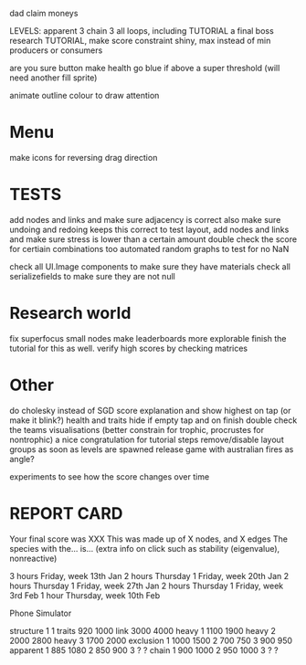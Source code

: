 dad
claim moneys

LEVELS:
apparent 3
chain 3
all loops, including TUTORIAL
a final boss
research TUTORIAL, make score constraint shiny, max instead of min producers or consumers

are you sure button
make health go blue if above a super threshold (will need another fill sprite)

animate outline colour to draw attention

# Menu
make icons for reversing drag direction

# TESTS
add nodes and links and make sure adjacency is correct
also make sure undoing and redoing keeps this correct
to test layout, add nodes and links and make sure stress is lower than a certain amount
double check the score for certiain combinations too
automated random graphs to test for no NaN

check all UI.Image components to make sure they have materials
check all serializefields to make sure they are not null

# Research world
fix superfocus small nodes
make leaderboards more explorable
finish the tutorial for this as well.
verify high scores by checking matrices

# Other
do cholesky instead of SGD
score explanation and show highest on tap (or make it blink?)
health and traits hide if empty tap and on finish
double check the teams visualisations (better constrain for trophic, procrustes for nontrophic)
a nice congratulation for tutorial steps
remove/disable layout groups as soon as levels are spawned
release game with australian fires as angle?

experiments to see how the score changes over time

# REPORT CARD
Your final score was XXX
This was made up of X nodes, and X edges
The species with the... is...
(extra info on click such as stability (eigenvalue), nonreactive)

3 hours Friday,            week 13th Jan
2 hours Thursday 1 Friday, week 20th Jan
2 hours Thursday 1 Friday, week 27th Jan
2 hours Thursday 1 Friday, week 3rd Feb
1 hour Thursday,           week 10th Feb

Phone Simulator


structure 1 1
traits 920 1000
link 3000 4000
heavy 1 1100 1900
heavy 2 2000 2800
heavy 3 1700 2000
exclusion 1 1000 1500
          2 700 750
          3 900 950
apparent 1 885 1080
         2 850 900
         3 ? ?
chain 1 900 1000
      2 950 1000
      3 ? ?